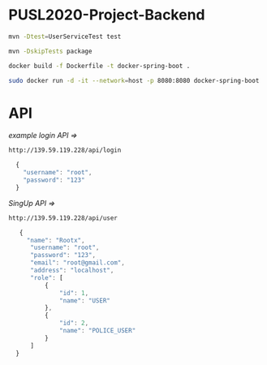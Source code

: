 # PUSL2020-Project-Backend

```sh
mvn -Dtest=UserServiceTest test
```

```sh
mvn -DskipTests package
```

```sh
docker build -f Dockerfile -t docker-spring-boot .
```

```sh
sudo docker run -d -it --network=host -p 8080:8080 docker-spring-boot
```

# API

_example login API =>_
```sh
http://139.59.119.228/api/login
```
```javascript
  {
    "username": "root",
    "password": "123"
  }
```
_SingUp API =>_
```sh  
http://139.59.119.228/api/user
```
```javascript
   {
     "name": "Rootx",
      "username": "root",
      "password": "123",
      "email": "root@gmail.com",
      "address": "localhost",
      "role": [
          {
              "id": 1,
              "name": "USER"
          },
          {
              "id": 2,
              "name": "POLICE_USER"
          }
      ]
  }
```
